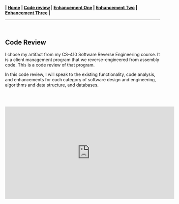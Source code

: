 **| [Home](https://rgwebster3.github.io/index.html) | [Code review]() | [Enhancement One]() | [Enhancement Two]() | [Enhancement Three]() |**
<br><hr><br>

## Code Review

I chose my artifact from my CS-410 Software Reverse Engineering course. It is a client management program that we reverse-engineered from assembly code. This is a code review of that program.

In this code review, I will speak to the existing functionality, code analysis, and enhancements for each category of software design and engineering, algorithms and data structure, and databases.

<br><br>

<iframe width="550" height="300" src="https://www.youtube.com/embed/xkQD2hQf_64" frameborder="0" allow="autoplay; encrypted-media" allowfullscreen=""> </iframe>



